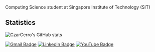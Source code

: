 Computing Science student at Singapore Institute of Technology (SIT)

## Statistics
![CzarCerro's GitHub stats](https://github-readme-stats.vercel.app/api?username=CzarCerro&show_icons=true&theme=radical&count_private=true)

[![Gmail Badge](https://img.shields.io/badge/-abramobligacion@gmail.com-c14438?style=flat-square&logo=Gmail&logoColor=white&link=mailto:abramobligacion@gmail.com)](mailto:abramobligacion@gmail.com) [![Linkedin Badge](https://img.shields.io/badge/-abramobligacion-blue?style=flat-square&logo=Linkedin&logoColor=white&link=https://www.linkedin.com/in/abramobligacion/)](https://www.linkedin.com/in/abramobligacion/) [![YouTube Badge](https://img.shields.io/badge/-@CzarCerro-c4302b?style=flat-square&labelColor=c4302b&logo=youtube&logoColor=white&link=https://www.youtube.com/channel/UCaBWEDR0uSUioKeuUn38JpA)](https://www.youtube.com/channel/UCaBWEDR0uSUioKeuUn38JpA)


